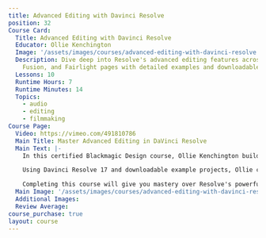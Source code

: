 ```yaml
---
title: Advanced Editing with Davinci Resolve
position: 32
Course Card:
  Title: Advanced Editing with Davinci Resolve
  Educator: Ollie Kenchington
  Image: '/assets/images/courses/advanced-editing-with-davinci-resolve.jpg'
  Description: Dive deep into Resolve's advanced editing features across Cut, Edit,
    Fusion, and Fairlight pages with detailed examples and downloadable projects.
  Lessons: 10
  Runtime Hours: 7
  Runtime Minutes: 14
  Topics:
    - audio
    - editing
    - filmmaking
Course Page:
  Video: https://vimeo.com/491810786
  Main Title: Master Advanced Editing in DaVinci Resolve
  Main Text: |-
    In this certified Blackmagic Design course, Ollie Kenchington builds on "The Definitive Guide to Davinci Resolve" to take you deeper into the fully-featured editing functions and workflow of Resolve.

    Using Davinci Resolve 17 and downloadable example projects, Ollie covers the Cut, Edit, Fusion and Fairlight pages in detailed examples to show you how to create professional videos in the most efficient manner.

    Completing this course will give you mastery over Resolve's powerful post-production capabilities and allow you to sit Blackmagic Design's official certification exam.
  Main Image: '/assets/images/courses/advanced-editing-with-davinci-resolve/ollie-kenchington-advanced-editing-davinci-resolve-1.jpg'
  Additional Images:
  Review Average:
course_purchase: true
layout: course
---
```

